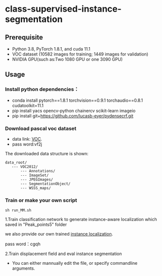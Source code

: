 # class-supervised-instance-segmentation

## Prerequisite
 - Python 3.8, PyTorch 1.8.1, and cuda 11.1
 - VOC dataset (10582 images for training; 1449 images for validation) 
 - NVIDIA GPU(such as:Two 1080 GPU or one 3090 GPU)
## Usage
### Install python dependencies：
 - conda install pytorch==1.8.1 torchvision==0.9.1 torchaudio==0.8.1 cudatoolkit=11.1
 - pip install yacs opencv-python chainercv scikit-learn imageio
 - pip install git+https://github.com/lucasb-eyer/pydensecrf.git
### Download pascal voc dataset
 - data link: [VOC](https://pan.baidu.com/s/1OPFD7R08ZRz6W3b4ZdeDrg?pwd=vf2j).
 - pass word:vf2j
 
 
 The downloaded data structure is shown:
 ```
data_root/
    --- VOC2012/
        --- Annotations/
        --- ImageSet/
        --- JPEGImages/
        --- SegmentationObject/
        --- WSSS_maps/
```

### Train or make your own script

 `sh run_MM.sh`
 
 1.Train classification network to generate instance-aware localization which saved in "Peak_points5" folder
 
 we also provide our own trained [instance localization](https://pan.baidu.com/s/1WO4KAGQaDrE_NstrBn83nw?pwd=cgqh).
 
pass word：cgqh

2.Train displacement field and eval instance segmentation
 
 - You can either mannually edit the file, or specify commandline arguments.
